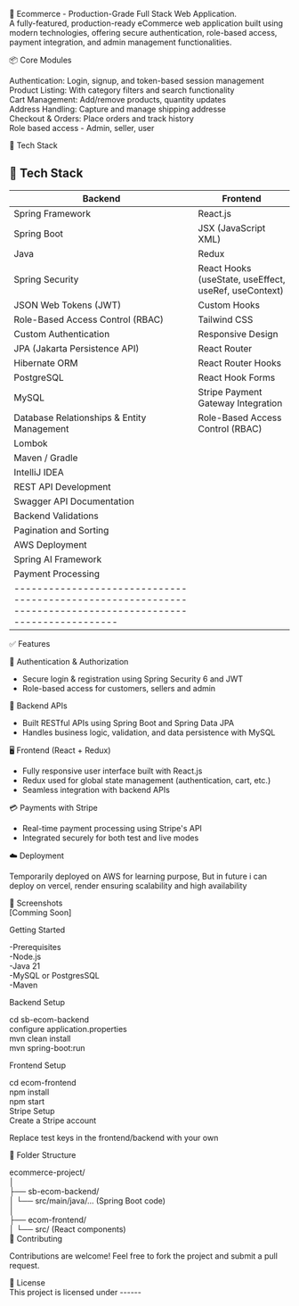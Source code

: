 🛒 Ecommerce - Production-Grade Full Stack Web Application.  
A fully-featured, production-ready eCommerce web application built using modern technologies, offering secure authentication, role-based access, payment integration, and admin management functionalities.

📦 Core Modules

Authentication: Login, signup, and token-based session management  
Product Listing: With category filters and search functionality  
Cart Management: Add/remove products, quantity updates  
Address Handling: Capture and manage shipping addresse  
Checkout & Orders: Place orders and track history  
Role based access - Admin, seller, user  

🔧 Tech Stack

## 🚀 Tech Stack

| **Backend**                                         | **Frontend**                                         |
|-----------------------------------------------------|------------------------------------------------------|
| Spring Framework                                    | React.js                                             |
| Spring Boot                                         | JSX (JavaScript XML)                                 |
| Java                                                | Redux                                                |
| Spring Security                                     | React Hooks (useState, useEffect, useRef, useContext)|
| JSON Web Tokens (JWT)                               | Custom Hooks                                         |
| Role-Based Access Control (RBAC)                    | Tailwind CSS                                         |
| Custom Authentication                               | Responsive Design                                    |
| JPA (Jakarta Persistence API)                       | React Router                                         |
| Hibernate ORM                                       | React Router Hooks                                   |
| PostgreSQL                                          | React Hook Forms                                     |
| MySQL                                               | Stripe Payment Gateway Integration                   |
| Database Relationships & Entity Management          | Role-Based Access Control (RBAC)                     |
| Lombok                                              |                                                      |
| Maven / Gradle                                      |                                                      |
| IntelliJ IDEA                                       |                                                      |
| REST API Development                                |                                                      |
| Swagger API Documentation                           |                                                      |
| Backend Validations                                 |                                                      |
| Pagination and Sorting                              |                                                      |
| AWS Deployment                                      |                                                      |
| Spring AI Framework                                 |                                                      |
| Payment Processing                                  |                                                      |
|------------------------------------------------------------------------------------------------------------|

✅ Features

🔐 Authentication & Authorization  
   - Secure login & registration using Spring Security 6 and JWT  
   - Role-based access for customers, sellers and admin  

🔄 Backend APIs  
  - Built RESTful APIs using Spring Boot and Spring Data JPA  
  - Handles business logic, validation, and data persistence with MySQL  

🖥️ Frontend (React + Redux)  
  - Fully responsive user interface built with React.js
  - Redux used for global state management (authentication, cart, etc.)  
  - Seamless integration with backend APIs

💳 Payments with Stripe  
  - Real-time payment processing using Stripe's API  
  - Integrated securely for both test and live modes

☁️ Deployment

Temporarily deployed on AWS for learning purpose, But in future i can deploy on vercel, render ensuring scalability and high availability

📸 Screenshots  
[Comming Soon]

Getting Started

 -Prerequisites  
 -Node.js  
 -Java 21  
 -MySQL or PostgresSQL  
 -Maven  
 
Backend Setup

cd sb-ecom-backend  
configure application.properties  
mvn clean install  
mvn spring-boot:run  

Frontend Setup

 cd ecom-frontend  
 npm install  
 npm start  
 Stripe Setup  
 Create a Stripe account  

Replace test keys in the frontend/backend with your own

📂 Folder Structure

 ecommerce-project/  
 │  
 ├── sb-ecom-backend/  
 │   └── src/main/java/... (Spring Boot code)  
 │  
 ├── ecom-frontend/  
 │   └── src/ (React components)  
 🤝 Contributing  
 
Contributions are welcome! Feel free to fork the project and submit a pull request.

📃 License  
This project is licensed under ------
